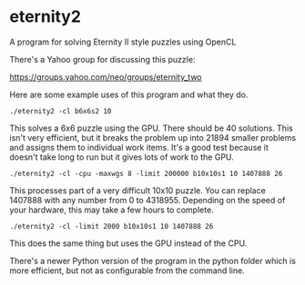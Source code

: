 # eternity2
A program for solving Eternity II style puzzles using OpenCL

There's a Yahoo group for discussing this puzzle:

https://groups.yahoo.com/neo/groups/eternity_two

Here are some example uses of this program and what they do.

```
./eternity2 -cl b6x6s2 10
```

This solves a 6x6 puzzle using the GPU. There should be 40
solutions. This isn't very efficient, but it breaks the problem up
into 21894 smaller problems and assigns them to individual work
items. It's a good test because it doesn't take long to run but it
gives lots of work to the GPU.

```
./eternity2 -cl -cpu -maxwgs 8 -limit 200000 b10x10s1 10 1407888 26
```

This processes part of a very difficult 10x10 puzzle. You can replace
1407888 with any number from 0 to 4318955. Depending on the speed of
your hardware, this may take a few hours to complete.

```
./eternity2 -cl -limit 2000 b10x10s1 10 1407888 26
```

This does the same thing but uses the GPU instead of the CPU.

There's a newer Python version of the program in the python folder
which is more efficient, but not as configurable from the command
line.
